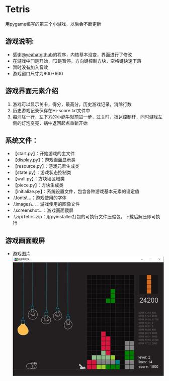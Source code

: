 # Tetris
用pygame编写的第三个小游戏，以后会不断更新

## 游戏说明:
* 感谢[@yeahatgithub][1]的程序，内核基本没变，界面进行了修改
* 在游戏中F1是开始，F2是暂停，方向键控制方块，空格键快速下落
* 暂时没有加入音效
* 游戏窗口尺寸为800*600

## 游戏界面元素介绍
1. 游戏可以显示关卡，得分，最高分，历史游戏记录，消除行数
2. 历史游戏记录保存在Hi-score.txt文件中
3. 每消除一行，左下方的小蜗牛就前进一步，过关时，抵达控制杆，同时游戏左侧的灯泡变亮，蜗牛返回起点重新开始

## 系统文件：
- 【start.py】：开始游戏的主文件
- 【display.py】：游戏画面显示类
- 【resource.py】：游戏元素生成类
- 【state.py】：游戏状态控制类
- 【wall.py】：方块墙区域类
- 【piece.py】：方块生成类
- 【initialize.py】：系统设置文件，包含各种游戏基本元素的设定值
- .\fonts\\...：游戏使用的字体
- .\images\\...：游戏使用的图像文件
- .\screenshot\...：游戏画面截屏
- .\zip\Tetirs.zip：用pyinstaller打包的可执行文件压缩包，下载后解压即可执行

## 游戏画面截屏
* 游戏图片  
![游戏载入](https://github.com/pooobaby/games/blob/master/Tetirs/screenshot/tetirs.jpg?raw=true)

[1]:https://github.com/yeahatgithub
